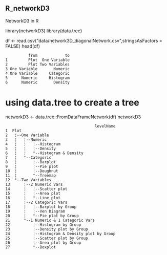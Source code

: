 R\_networkD3
------------

NetworkD3 in R


library(networkD3)
library(data.tree)


df <- read.csv("data/network3D_diagonalNetwork.csv",stringsAsFactors = FALSE)
head(df)


              from            to
    1         Plot  One Variable
    2         Plot Two Variables
    3 One Variable       Numeric
    4 One Variable     Categoric
    5      Numeric     Histogram
    6      Numeric       Density

# using data.tree to create a tree
networkD3 <- data.tree::FromDataFrameNetwork(df)
networkD3


                                           levelName
    1  Plot
    2   ¦--One Variable
    3   ¦   ¦--Numeric
    4   ¦   ¦   ¦--Histogram
    5   ¦   ¦   ¦--Density
    6   ¦   ¦   °--Histogram & Density
    7   ¦   °--Categoric
    8   ¦       ¦--Barplot
    9   ¦       ¦--Pie plot
    10  ¦       ¦--Doughnut
    11  ¦       °--Treemap
    12  °--Two Variables
    13      ¦--2 Numeric Vars
    14      ¦   ¦--Scatter plot
    15      ¦   ¦--Area plot
    16      ¦   °--Line plot
    17      ¦--2 Categoric Vars
    18      ¦   ¦--Barplot by Group
    19      ¦   ¦--Ven Diagram
    20      ¦   °--Pie plot by Group
    21      °--1 Numeric & 1 Categoric Vars
    22          ¦--Histogram by Group
    23          ¦--Density plot by Group
    24          ¦--Histogram & Density plot by Group
    25          ¦--Scatter plot by Group
    26          ¦--Area plot by Group
    27          °--Boxplot
